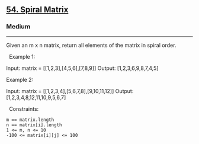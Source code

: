 <h2><a href="https://leetcode.com/problems/spiral-matrix/?envType=study-plan&id=level-2">54. Spiral Matrix</a></h2><h3>Medium</h3><hr>Given an m x n matrix, return all elements of the matrix in spiral order.

 
Example 1:

Input: matrix = [[1,2,3],[4,5,6],[7,8,9]]
Output: [1,2,3,6,9,8,7,4,5]


Example 2:

Input: matrix = [[1,2,3,4],[5,6,7,8],[9,10,11,12]]
Output: [1,2,3,4,8,12,11,10,9,5,6,7]


 
Constraints:


	m == matrix.length
	n == matrix[i].length
	1 <= m, n <= 10
	-100 <= matrix[i][j] <= 100

